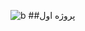 ![b](https://github.com/Mahmoud-Sj/Mahmoud-Sj/assets/165766357/e5b1fb0a-9485-4941-9706-562ab357f941)  ##پروژه اول
